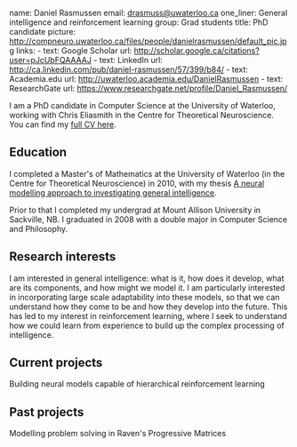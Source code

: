 name: Daniel Rasmussen
email: drasmuss@uwaterloo.ca
one_liner: General intelligence and reinforcement learning
group: Grad students
title: PhD candidate
picture: http://compneuro.uwaterloo.ca/files/people/danielrasmussen/default_pic.jpg
links: 
    - text: Google Scholar
      url: http://scholar.google.ca/citations?user=pJcUbFQAAAAJ
    - text: LinkedIn
      url: http://ca.linkedin.com/pub/daniel-rasmussen/57/399/b84/
    - text: Academia.edu
      url: http://uwaterloo.academia.edu/DanielRasmussen
    - text: ResearchGate
      url: https://www.researchgate.net/profile/Daniel_Rasmussen/

I am a PhD candidate in Computer Science at the University of Waterloo,
working with Chris Eliasmith in the Centre for Theoretical Neuroscience.
You can find my [full CV here](http://compneuro.uwaterloo.ca/files/people/danielrasmussen/CV.pdf).

## Education

I completed a Master's of Mathematics at the University of Waterloo (in the
Centre for Theoretical Neuroscience) in 2010, with my thesis 
[A neural modelling approach to investigating general intelligence](http://hdl.handle.net/10012/5330).

Prior to that I completed my undergrad at Mount Allison
University in Sackville, NB. I graduated in 2008 with a double major in Computer Science and Philosophy. 

## Research interests

I am interested in general intelligence: what is it, how does it develop, what
are its components, and how might we model it. I am particularly interested in
incorporating large scale adaptability into these models, so that we can
understand how they come to be and how they develop into the future.  This has led to 
my interest in reinforcement learning, where I seek to understand how we could
learn from experience to build up the complex processing of intelligence.

## Current projects

Building neural models capable of hierarchical reinforcement learning

## Past projects

Modelling problem solving in Raven's Progressive Matrices


